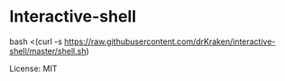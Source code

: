 # Interactive-shell

   bash <(curl -s https://raw.githubusercontent.com/drKraken/interactive-shell/master/shell.sh)


License: MIT
